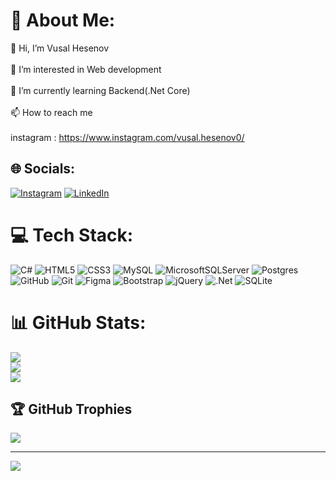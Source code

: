 # 💫 About Me:
👋 Hi, I’m Vusal Hesenov<br><br>👀 I’m interested in Web development<br><br>🌱 I’m currently learning Backend(.Net Core)<br><br>📫 How to reach me<br><br>instagram : https://www.instagram.com/vusal.hesenov0/


## 🌐 Socials:
[![Instagram](https://img.shields.io/badge/Instagram-%23E4405F.svg?logo=Instagram&logoColor=white)](https://instagram.com/vusal.hesenov0) [![LinkedIn]([https://img.shields.io/badge/LinkedIn-%230077B5.svg?logo=linkedin&logoColor=white)](https://linkedin.com/in/VüsalHəsənov](https://www.linkedin.com/in/v%C3%BCsal-h%C9%99s%C9%99nov-b95729309/)) 

# 💻 Tech Stack:
![C#](https://img.shields.io/badge/c%23-%23239120.svg?style=for-the-badge&logo=csharp&logoColor=white) ![HTML5](https://img.shields.io/badge/html5-%23E34F26.svg?style=for-the-badge&logo=html5&logoColor=white) ![CSS3](https://img.shields.io/badge/css3-%231572B6.svg?style=for-the-badge&logo=css3&logoColor=white) ![MySQL](https://img.shields.io/badge/mysql-4479A1.svg?style=for-the-badge&logo=mysql&logoColor=white) ![MicrosoftSQLServer](https://img.shields.io/badge/Microsoft%20SQL%20Server-CC2927?style=for-the-badge&logo=microsoft%20sql%20server&logoColor=white) ![Postgres](https://img.shields.io/badge/postgres-%23316192.svg?style=for-the-badge&logo=postgresql&logoColor=white) ![GitHub](https://img.shields.io/badge/github-%23121011.svg?style=for-the-badge&logo=github&logoColor=white) ![Git](https://img.shields.io/badge/git-%23F05033.svg?style=for-the-badge&logo=git&logoColor=white) ![Figma](https://img.shields.io/badge/figma-%23F24E1E.svg?style=for-the-badge&logo=figma&logoColor=white)  ![Bootstrap](https://img.shields.io/badge/bootstrap-%238511FA.svg?style=for-the-badge&logo=bootstrap&logoColor=white) ![jQuery](https://img.shields.io/badge/jquery-%230769AD.svg?style=for-the-badge&logo=jquery&logoColor=white) ![.Net](https://img.shields.io/badge/.NET-5C2D91?style=for-the-badge&logo=.net&logoColor=white) ![SQLite](https://img.shields.io/badge/sqlite-%2307405e.svg?style=for-the-badge&logo=sqlite&logoColor=white)
# 📊 GitHub Stats:
![](https://github-readme-stats.vercel.app/api?username=VusalHasanov0&theme=dark&hide_border=false&include_all_commits=true&count_private=true)<br/>
![](https://github-readme-streak-stats.herokuapp.com/?user=VusalHasanov0&theme=dark&hide_border=false)<br/>
![](https://github-readme-stats.vercel.app/api/top-langs/?username=VusalHasanov0&theme=dark&hide_border=false&include_all_commits=true&count_private=true&layout=compact)

## 🏆 GitHub Trophies
![](https://github-profile-trophy.vercel.app/?username=VusalHasanov0&theme=radical&no-frame=false&no-bg=false&margin-w=4)

---
[![](https://visitcount.itsvg.in/api?id=VusalHasanov0&icon=5&color=0)](https://visitcount.itsvg.in)

<!-- Proudly created with GPRM ( https://gprm.itsvg.in ) -->
